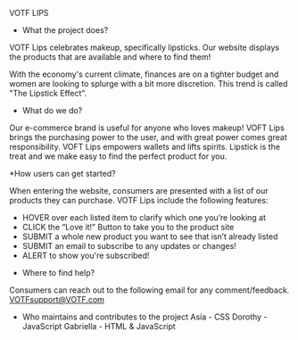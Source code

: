 VOTF LIPS

* What the project does?

VOTF Lips celebrates makeup, specifically lipsticks.
Our website displays the products that are available and where to find them!

With the economy's current climate, finances are on a tighter budget and women are looking to splurge with a bit more discretion. This trend is called "The Lipstick Effect".

* What do we do?

Our e-commerce brand is useful for anyone who loves makeup!
VOFT Lips brings the purchasing power to the user, and with great power comes great responsibility. VOFT Lips empowers wallets and lifts spirits. Lipstick is the treat and we make easy to find the perfect product for you.

*How users can get started?

When entering the website, consumers are presented with a list of our products they can purchase. VOTF Lips include the following features:

- HOVER over each listed item to clarify which one you’re looking at
- CLICK the “Love it!” Button to take you to the product site
- SUBMIT a whole new product you want to see that isn’t already listed
- SUBMIT an email to subscribe to any updates or changes!
- ALERT to show you're subscribed!

* Where to find help?

Consumers can reach out to the following email for any comment/feedback. VOTFsupport@VOTF.com

* Who maintains and contributes to the project
    Asia - CSS
    Dorothy - JavaScript
    Gabriella - HTML & JavaScript

